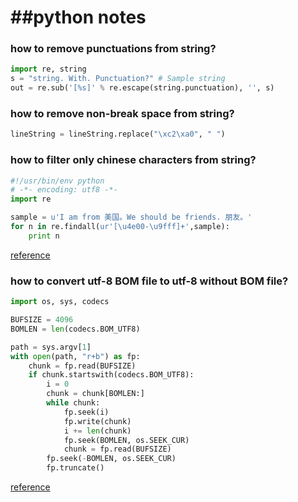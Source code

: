 ##python notes
===========================



### how to remove punctuations from string?
```python
import re, string
s = "string. With. Punctuation?" # Sample string 
out = re.sub('[%s]' % re.escape(string.punctuation), '', s)
```

### how to remove non-break space from string?
```python
lineString = lineString.replace("\xc2\xa0", " ")
```

### how to filter only chinese characters from string?
```python
#!/usr/bin/env python
# -*- encoding: utf8 -*-
import re

sample = u'I am from 美国。We should be friends. 朋友。'
for n in re.findall(ur'[\u4e00-\u9fff]+',sample):
    print n
```

[reference](http://stackoverflow.com/questions/2718196/find-all-chinese-text-in-a-string-using-python-and-regex)

### how to convert utf-8 BOM file to utf-8 without BOM file?
```python
import os, sys, codecs

BUFSIZE = 4096
BOMLEN = len(codecs.BOM_UTF8)

path = sys.argv[1]
with open(path, "r+b") as fp:
    chunk = fp.read(BUFSIZE)
    if chunk.startswith(codecs.BOM_UTF8):
        i = 0
        chunk = chunk[BOMLEN:]
        while chunk:
            fp.seek(i)
            fp.write(chunk)
            i += len(chunk)
            fp.seek(BOMLEN, os.SEEK_CUR)
            chunk = fp.read(BUFSIZE)
        fp.seek(-BOMLEN, os.SEEK_CUR)
        fp.truncate()
```
[reference](http://stackoverflow.com/questions/2223882/whats-different-between-utf-8-and-utf-8-without-bom)
